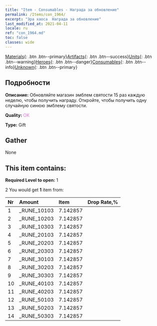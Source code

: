 ```yaml
---
title: "Item - Consumables - Награда за обновление"
permalink: /Items/con_1964/
excerpt: "Эра хаоса  Награда за обновление"
last_modified_at: 2021-04-11
locale: ru
ref: "con_1964.md"
toc: false
classes: wide
---
```

 [Materials](/ru/Items/){: .btn .btn--primary}[Artifacts](/ru/Items/Artifacts/){: .btn .btn--success}[Units](/ru/Items/Units/){: .btn .btn--warning}[Heroes](/ru/Items/Heroes/){: .btn .btn--danger}[Consumables](/ru/Items/Consumables/){: .btn .btn--info}[Unknown](/ru/Items/Unknown/){: .btn .btn--primary}

## Подробности
 **Описание:** Обновляйте магазин эмблем святости 15 раз каждую неделю, чтобы получить награду. Откройте, чтобы получить одну случайную синюю эмблему святости.

 **Quality:** <span style="color: #DA70D6">OK</span>

 **Type:** Gift

## Gather

  None

## This item contains:

 **Required Level to open:** 1

 2 You would get **1** item  from:

  | Nr | Amount |     Item    | Drop Rate,% |
  |:---|:-------|:------------|:---------:|
  | 1 | _RUNE_10103 | 7.142857 | 
  | 2 | _RUNE_10203 | 7.142857 | 
  | 3 | _RUNE_10303 | 7.142857 | 
  | 4 | _RUNE_20103 | 7.142857 | 
  | 5 | _RUNE_20203 | 7.142857 | 
  | 6 | _RUNE_20303 | 7.142857 | 
  | 7 | _RUNE_30103 | 7.142857 | 
  | 8 | _RUNE_30203 | 7.142857 | 
  | 9 | _RUNE_30303 | 7.142857 | 
  | 10 | _RUNE_40103 | 7.142857 | 
  | 11 | _RUNE_40203 | 7.142857 | 
  | 12 | _RUNE_50103 | 7.142857 | 
  | 13 | _RUNE_50203 | 7.142857 | 
  | 14 | _RUNE_50303 | 7.142857 | 
